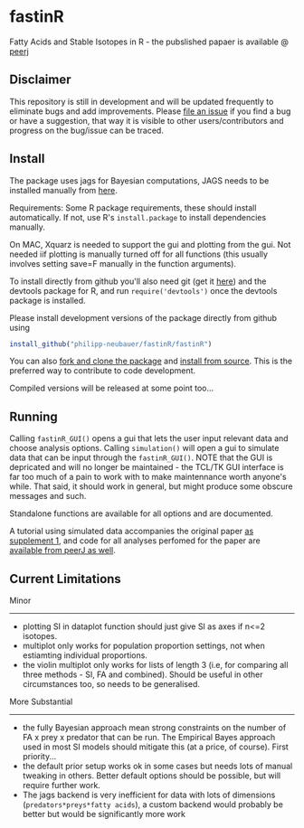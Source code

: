 fastinR
========

Fatty Acids and Stable Isotopes in R - the pubslished papaer is available @ [peerj](https://peerj.com/articles/920/)

Disclaimer
----------
This repository is still in development and will be updated frequently to eliminate bugs and add improvements. Please [file an issue](https://github.com/Philipp-Neubauer/fastinR/issues?milestone=1&state=open) if you find a bug or have a suggestion, that way it is visible to other users/contributors and progress on the bug/issue can be traced.

Install
-------

The package uses jags for Bayesian computations, JAGS needs to be installed manually from [here](http://sourceforge.net/projects/mcmc-jags/files/JAGS/3.x/).

Requirements: Some R package requirements, these should install automatically. If not, use R's ```install.package``` to install dependencies manually.

On MAC, Xquarz is needed to support the gui and plotting from the gui. Not needed iif plotting is manually turned off for all functions (this usually involves setting save=F manually in the function arguments).

To install directly from github you'll also need git (get it [here](http://git-scm.com/)) and the devtools package for R, and run ```require('devtools')``` once the devtools package is installed.

Please install development versions of the package directly from github using 
```R
install_github("philipp-neubauer/fastinR/fastinR")
```

You can also [fork and clone the package](https://help.github.com/articles/fork-a-repo) and [install from source](http://stackoverflow.com/questions/1474081/how-do-i-install-an-r-package-from-source). This is the preferred way to contribute to code development.

Compiled versions will be released at some point too...

Running
-------

Calling ```fastinR_GUI()``` opens a gui that lets the user input relevant data and choose analysis options. Calling ```simulation()``` will open a gui to simulate data that can be input through the ```fastinR_GUI()```. NOTE that the GUI is depricated and will no longer be maintained - the TCL/TK GUI interface is far too much of a pain to work with to make maintennance worth anyone's while. That said, it should work in general, but might produce some obscure messages and such.

Standalone functions are available for all options and are documented.

A tutorial using simulated data accompanies the original paper [as supplement 1](https://peerj.com/articles/920/#supp-1), and code for all analyses perfomed for the paper are [available from peerJ as well](https://peerj.com/articles/920/#supplemental-information).

Current Limitations
-------------------

Minor
**********

 - plotting SI in dataplot function should just give SI as axes if n<=2 isotopes. 
 - multiplot only works for population proportion settings, not when estiamting individual proportions.
 - the violin multiplot only works for lists of length 3 (i.e, for comparing all three methods - SI, FA and combined). Should be useful in other circumstances too, so needs to be generalised.
 
More Substantial
*************

 - the fully Bayesian approach mean strong constraints on the number of FA x prey x predator that can be run. The Empirical Bayes approach used in most SI models should mitigate this (at a price, of course). First priority...
 - the default prior setup works ok in some cases but needs lots of manual tweaking in others. Better default options should be possible, but will require further work.
 - The jags backend is very inefficient for data with lots of dimensions (```predators*preys*fatty acids```), a custom backend would probably be better but would be significantly more work
